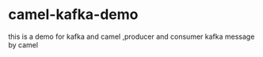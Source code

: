 # camel-kafka-demo
this is a demo for kafka and camel ,producer and consumer kafka message by camel 
